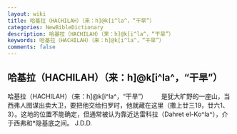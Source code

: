 ```yaml
---
layout: wiki
title: 哈基拉（HACHILAH）（来：h]@k[i^la^，“干旱”）
categories: NewBibleDictionary
description: 哈基拉（HACHILAH）（来：h]@k[i^la^，“干旱”）
keywords: 哈基拉（HACHILAH）（来：h]@k[i^la^，“干旱”）
comments: false
---
```


## 哈基拉（HACHILAH）（来：h]@k[i^la^，“干旱”）



哈基拉（HACHILAH）（来：h]@k[i^la^，“干旱”）
　　是犹大旷野的一座山，当西弗人图谋出卖大卫，要把他交给扫罗时，他就藏在这里（撒上廿三19，廿六1、3）。这地的位置不能确定，但通常被认为靠近达雷科拉（Dahret el-Ko^la^），介于西弗和*隐基底之间。
J.D.D.




